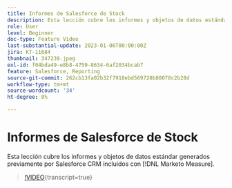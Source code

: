 ```yaml
---
title: Informes de Salesforce de Stock
description: Esta lección cubre los informes y objetos de datos estándar generados previamente de Salesforce CRM incluidos con  [!DNL Marketo Measure].
role: User
level: Beginner
doc-type: Feature Video
last-substantial-update: 2023-01-06T00:00:00Z
jira: KT-11684
thumbnail: 347239.jpeg
exl-id: f04bda49-e8b8-4759-8634-6af2034bcab7
feature: Salesforce, Reporting
source-git-commit: 262cb13fa02b32f7918ebd569720b80078c2b28d
workflow-type: tm+mt
source-wordcount: '34'
ht-degree: 0%

---
```


# Informes de Salesforce de Stock

Esta lección cubre los informes y objetos de datos estándar generados previamente por Salesforce CRM incluidos con [!DNL Marketo Measure].

>[!VIDEO](https://video.tv.adobe.com/v/3421984/?learn=on&captions=spa){transcript=true}
